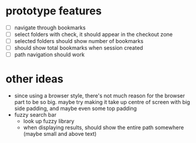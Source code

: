 # prototype features
- [ ] navigate through bookmarks
- [ ] select folders with check, it should appear in the checkout zone
- [ ] selected folders should show number of bookmarks
- [ ] should show total bookmarks when session created
- [ ] path navigation should work

# other ideas
- since using a browser style, there's not much reason for the browser part to be so big. maybe try making it take up centre of screen with big side padding, and maybe even some top padding
- fuzzy search bar
    - look up fuzzy library
    - when displaying results, should show the entire path somewhere (maybe small and above text)